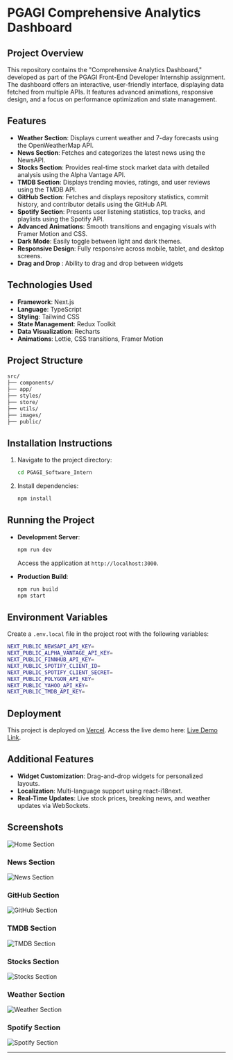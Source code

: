 # PGAGI Comprehensive Analytics Dashboard

## Project Overview

This repository contains the "Comprehensive Analytics Dashboard," developed as part of the PGAGI Front-End Developer Internship assignment. The dashboard offers an interactive, user-friendly interface, displaying data fetched from multiple APIs. It features advanced animations, responsive design, and a focus on performance optimization and state management.


## Features
- **Weather Section**: Displays current weather and 7-day forecasts using the OpenWeatherMap API.
- **News Section**: Fetches and categorizes the latest news using the NewsAPI.
- **Stocks Section**: Provides real-time stock market data with detailed analysis using the Alpha Vantage API.
- **TMDB Section**: Displays trending movies, ratings, and user reviews using the TMDB API.
- **GitHub Section**: Fetches and displays repository statistics, commit history, and contributor details using the GitHub API.
- **Spotify Section**: Presents user listening statistics, top tracks, and playlists using the Spotify API.
- **Advanced Animations**: Smooth transitions and engaging visuals with Framer Motion and CSS.
- **Dark Mode**: Easily toggle between light and dark themes.
- **Responsive Design**: Fully responsive across mobile, tablet, and desktop screens.
- **Drag and Drop** : Ability to drag and drop between widgets

## Technologies Used

- **Framework**: Next.js  
- **Language**: TypeScript  
- **Styling**: Tailwind CSS  
- **State Management**: Redux Toolkit  
- **Data Visualization**: Recharts 
- **Animations**: Lottie, CSS transitions, Framer Motion 

## Project Structure

```bash
src/
├── components/   
├── app/           
├── styles/        
├── store/        
├── utils/       
├── images/        
├── public/        
```

## Installation Instructions

1. Navigate to the project directory:
   ```bash
   cd PGAGI_Software_Intern
   ```
2. Install dependencies:
   ```bash
   npm install
   ```

## Running the Project

- **Development Server**:
  ```bash
  npm run dev
  ```
  Access the application at `http://localhost:3000`.

- **Production Build**:
  ```bash
  npm run build
  npm start
  ```

## Environment Variables

Create a `.env.local` file in the project root with the following variables:

```bash
NEXT_PUBLIC_NEWSAPI_API_KEY=
NEXT_PUBLIC_ALPHA_VANTAGE_API_KEY=
NEXT_PUBLIC_FINNHUB_API_KEY=
NEXT_PUBLIC_SPOTIFY_CLIENT_ID=
NEXT_PUBLIC_SPOTIFY_CLIENT_SECRET=
NEXT_PUBLIC_POLYGON_API_KEY=
NEXT_PUBLIC_YAHOO_API_KEY=
NEXT_PUBLIC_TMDB_API_KEY=
```


## Deployment

This project is deployed on [Vercel](https://vercel.com). Access the live demo here: [Live Demo Link](https://pgagi-software-intern.vercel.app/).

## Additional Features

- **Widget Customization**: Drag-and-drop widgets for personalized layouts.
- **Localization**: Multi-language support using react-i18next.
- **Real-Time Updates**: Live stock prices, breaking news, and weather updates via WebSockets.

## Screenshots
![Home Section](https://github.com/virendrap1516/PGAGI-analytics-dashboard/blob/master/images/Home.png)

### News Section  
![News Section](https://github.com/virendrap1516/PGAGI-analytics-dashboard/blob/master/images/News.png)  

### GitHub Section  
![GitHub Section](https://github.com/virendrap1516/PGAGI-analytics-dashboard/blob/master/images/Github.png)  

### TMDB Section  
![TMDB Section](https://github.com/virendrap1516/PGAGI-analytics-dashboard/blob/master/images/Movies.png)  

### Stocks Section  
![Stocks Section](https://github.com/virendrap1516/PGAGI-analytics-dashboard/blob/master/images/Stocks.png)  

### Weather Section
![Weather Section](https://github.com/virendrap1516/PGAGI-analytics-dashboard/blob/master/images/Weather.png)  

### Spotify Section  
![Spotify Section](https://github.com/virendrap1516/PGAGI-analytics-dashboard/blob/master/images/Spotify.png)  

---
